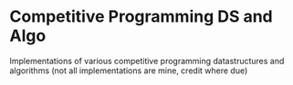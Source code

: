 # Competitive Programming DS and Algo
Implementations of various competitive programming datastructures and algorithms (not all implementations are mine, credit where due)
